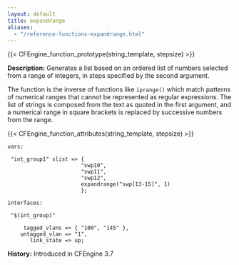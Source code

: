 ```yaml
---
layout: default
title: expandrange
aliases:
  - "/reference-functions-expandrange.html"
---
```


{{< CFEngine_function_prototype(string_template, stepsize) >}}

**Description:** Generates a list based on an ordered list of numbers selected from a
range of integers, in steps specified by the second argument.

The function is the inverse of functions like `iprange()` which match patterns of numerical ranges that cannot
be represented as regular expressions. The list of strings is composed from the text as quoted
in the first argument, and a numerical range in square brackets is replaced by successive numbers
from the range.

{{< CFEngine_function_attributes(string_template, stepsize) >}}

```cf3 {skip TODO}
vars:

 "int_group1" slist => {
                       "swp10",
                       "swp11",
                       "swp12",
                       expandrange("swp[13-15]", 1)
                       };

interfaces:

 "$(int_group)"

     tagged_vlans => { "100", "145" },
    untagged_vlan => "1",
       link_state => up;
```

**History:** Introduced in CFEngine 3.7
